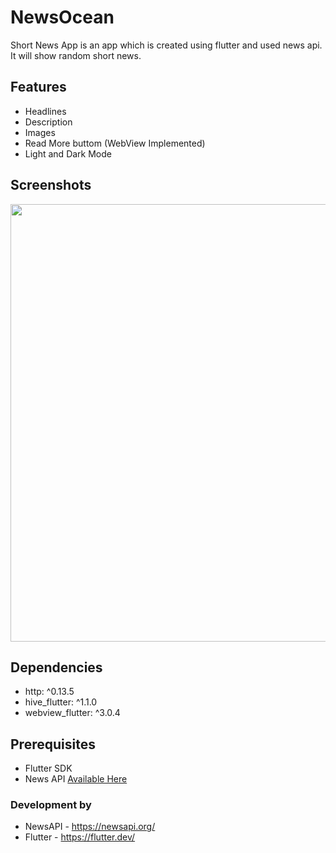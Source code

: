 # NewsOcean

Short News App is an app which is created using flutter and used news api. It will show random short news.


## Features 

- Headlines 
- Description
- Images
- Read More buttom (WebView Implemented)
- Light and Dark Mode

## Screenshots

<img width ="700" src ="https://github.com/isthissuraj/NewsApp/assets/112235622/11d31ca2-558c-4bfc-8754-98e94cdb73b3"/>

## Dependencies

- http: ^0.13.5
- hive_flutter: ^1.1.0
- webview_flutter: ^3.0.4


## Prerequisites

- Flutter SDK
- News API [Available Here](https://newsapi.org/)


### Development by

- NewsAPI - https://newsapi.org/
- Flutter - https://flutter.dev/
